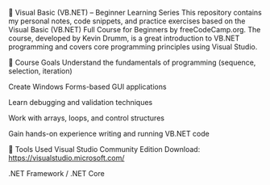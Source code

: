 📘 Visual Basic (VB.NET) – Beginner Learning Series
This repository contains my personal notes, code snippets, and practice exercises based on the Visual Basic (VB.NET) Full Course for Beginners by freeCodeCamp.org. The course, developed by Kevin Drumm, is a great introduction to VB.NET programming and covers core programming principles using Visual Studio.

🎯 Course Goals
Understand the fundamentals of programming (sequence, selection, iteration)

Create Windows Forms-based GUI applications

Learn debugging and validation techniques

Work with arrays, loops, and control structures

Gain hands-on experience writing and running VB.NET code

🧰 Tools Used
Visual Studio Community Edition
Download: https://visualstudio.microsoft.com/

.NET Framework / .NET Core

